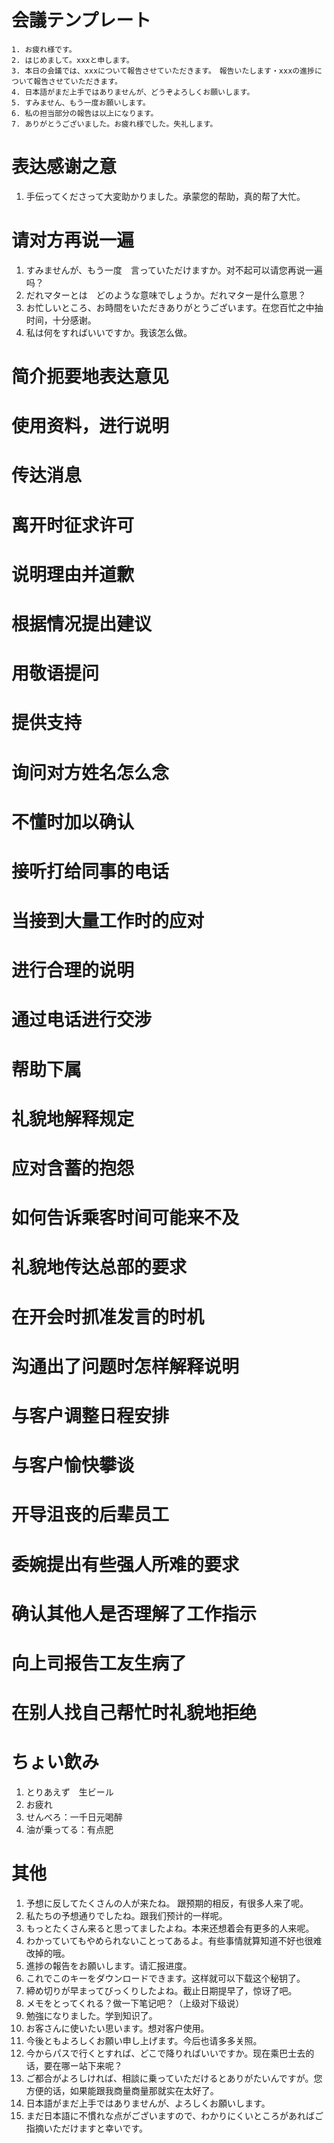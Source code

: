 # 会議テンプレート
    1. お疲れ様です。
    2. はじめまして。xxxと申します。
    3. 本日の会議では、xxxについて報告させていただきます。　報告いたします・xxxの進捗について報告させていただきます。
    4. 日本語がまだ上手ではありませんが、どうぞよろしくお願いします。
    5. すみません、もう一度お願いします。
    6. 私の担当部分の報告は以上になります。
    7. ありがとうございました。お疲れ様でした。失礼します。

# 表达感谢之意
1. 手伝ってくださって大変助かりました。承蒙您的帮助，真的帮了大忙。

# 请对方再说一遍
1. すみませんが、もう一度　言っていただけますか。对不起可以请您再说一遍吗？
2. だれマターとは　どのような意味でしょうか。だれマター是什么意思？
3. お忙しいところ、お時間をいただきありがとうございます。在您百忙之中抽时间，十分感谢。
4. 私は何をすればいいですか。我该怎么做。

# 简介扼要地表达意见

# 使用资料，进行说明

# 传达消息

# 离开时征求许可

# 说明理由并道歉

# 根据情况提出建议

# 用敬语提问

# 提供支持

# 询问对方姓名怎么念

# 不懂时加以确认

# 接听打给同事的电话

# 当接到大量工作时的应对

# 进行合理的说明

# 通过电话进行交涉

# 帮助下属

# 礼貌地解释规定

# 应对含蓄的抱怨

# 如何告诉乘客时间可能来不及

# 礼貌地传达总部的要求

# 在开会时抓准发言的时机

# 沟通出了问题时怎样解释说明

# 与客户调整日程安排

# 与客户愉快攀谈

# 开导沮丧的后辈员工

# 委婉提出有些强人所难的要求

# 确认其他人是否理解了工作指示

# 向上司报告工友生病了

# 在别人找自己帮忙时礼貌地拒绝
# ちょい飲み
1. とりあえず　生ビール
2. お疲れ
3. せんべろ：一千日元喝醉
4. 油が乗ってる：有点肥

# 其他
1. 予想に反してたくさんの人が来たね。 跟预期的相反，有很多人来了呢。
2. 私たちの予想通りでしたね。跟我们预计的一样呢。
3. もっとたくさん来ると思ってましたよね。本来还想着会有更多的人来呢。
4. わかっていてもやめられないことってあるよ。有些事情就算知道不好也很难改掉的哦。
5. 進捗の報告をお願いします。请汇报进度。
6. これでこのキーをダウンロードできます。这样就可以下载这个秘钥了。
7. 締め切りが早まってびっくりしたよね。截止日期提早了，惊讶了吧。
8. メモをとってくれる？做一下笔记吧？（上级对下级说）
9. 勉強になりました。学到知识了。
10. お客さんに使いたい思います。想对客户使用。
11. 今後ともよろしくお願い申し上げます。今后也请多多关照。
12. 今からパスで行くとすれば、どこで降りればいいですか。现在乘巴士去的话，要在哪ー站下来呢？
13. ご都合がよろしければ、相談に乗っていただけるとありがたいんですが。您方便的话，如果能跟我商量商量那就实在太好了。
14. 日本語がまだ上手ではありませんが、よろしくお願いします。
15. まだ日本語に不慣れな点がございますので、わかりにくいところがあればご指摘いただけますと幸いです。
